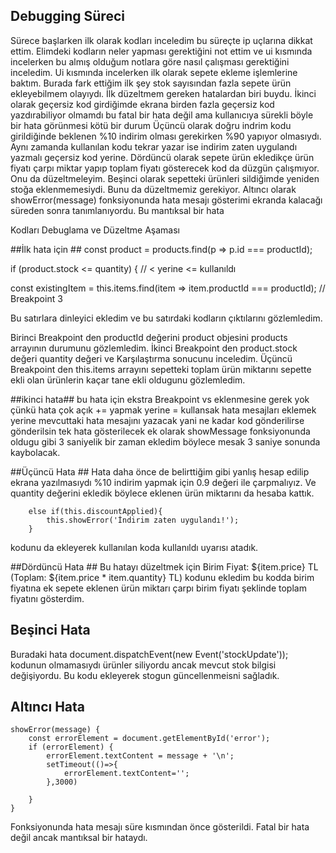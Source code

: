## Debugging Süreci ##
Sürece başlarken ilk olarak kodları inceledim bu süreçte ip uçlarına dikkat ettim.
Elimdeki kodların neler yapması gerektiğini not ettim ve ui kısmında incelerken bu almış olduğum notlara göre nasıl çalışması gerektiğini inceledim.
Ui kısmında incelerken ilk olarak sepete ekleme işlemlerine baktım. Burada fark ettiğim ilk şey stok  sayısından fazla sepete ürün ekleyebilmem olayıydı.
İlk düzeltmem gereken hatalardan biri buydu. 
İkinci olarak geçersiz kod girdiğimde ekrana birden fazla geçersiz kod yazdırabiliyor olmamdı
bu fatal bir hata değil ama kullanıcıya sürekli böyle bir hata görünmesi kötü bir durum
Üçüncü olarak doğru indrim kodu girildiğinde beklenen %10 indirim olması gerekirken %90 yapıyor olmasıydı.
Aynı zamanda kullanılan kodu tekrar yazar ise indirim zaten uygulandı yazmalı geçersiz kod yerine.
Dördüncü olarak sepete ürün ekledikçe ürün fiyatı çarpı miktar yapıp toplam fiyatı gösterecek kod da düzgün çalışmıyor. Onu da düzeltmeleyim.
Beşinci olarak sepetteki ürünleri sildiğimde yeniden stoğa eklenmemesiydi. Bunu da düzeltmemiz gerekiyor.
Altıncı olarak showError(message) fonksiyonunda hata mesajı gösterimi ekranda kalacağı süreden sonra tanımlanıyordu. Bu mantıksal bir hata 

Kodları Debuglama ve Düzeltme Aşaması 

##İlk hata için ##
const product = products.find(p => p.id === productId); 

if (product.stock <= quantity) { // < yerine <= kullanıldı

const existingItem = this.items.find(item => item.productId === productId); // Breakpoint 3

Bu satırlara dinleyici ekledim ve bu satırdaki kodların çıktılarını gözlemledim.

Birinci Breakpoint den productId değerini product objesini  products arrayının durumunu gözlemledim.
İkinci Breakpoint den product.stock değeri quantity değeri ve Karşılaştırma sonucunu inceledim.
Üçüncü Breakpoint den this.items arrayını sepetteki toplam ürün miktarını sepette ekli olan ürünlerin kaçar tane ekli oldugunu gözlemledim.


##ikinci hata## 
bu hata için ekstra Breakpoint vs eklenmesine gerek yok çünkü hata çok açık += yapmak yerine = kullansak 
hata mesajları eklemek yerine mevcuttaki hata mesajını yazacak yani ne kadar kod gönderilirse gönderilsin tek hata gösterilecek 
ek olarak showMessage fonksiyonunda oldugu gibi 3 saniyelik bir zaman ekledim böylece mesak 3 saniye sonunda kaybolacak.

##Üçüncü Hata ##
Hata daha önce de belirttiğim gibi yanlış hesap edilip ekrana yazılmasıydı %10 indirim yapmak için 0.9 değeri ile çarpmalıyız.
Ve quantity değerini ekledik böylece eklenen ürün miktarını da hesaba kattık.

        else if(this.discountApplied){
            this.showError('İndirim zaten uygulandı!');
        }

kodunu da ekleyerek kullanılan koda  kullanıldı uyarısı atadık.

##Dördüncü Hata ##
Bu hatayı düzeltmek için 
<span>Birim Fiyat: ${item.price} TL (Toplam: ${item.price * item.quantity} TL)</span>
kodunu ekledim bu kodda birim fiyatına ek sepete eklenen ürün miktarı çarpı birim fiyatı şeklinde toplam fiyatını gösterdim.


## Beşinci Hata ##
Buradaki hata 
document.dispatchEvent(new Event('stockUpdate')); kodunun olmamasıydı ürünler siliyordu ancak mevcut stok bilgisi değişiyordu.
Bu kodu ekleyerek stogun güncellenmeisni sağladık.


## Altıncı Hata # 

    showError(message) {
        const errorElement = document.getElementById('error');
        if (errorElement) {
            errorElement.textContent = message + '\n';
            setTimeout(()=>{
                errorElement.textContent='';
            },3000)
         
        }
    }

Fonksiyonunda hata mesajı süre kısmından önce gösterildi. Fatal bir hata  değil ancak mantıksal bir hataydı.
